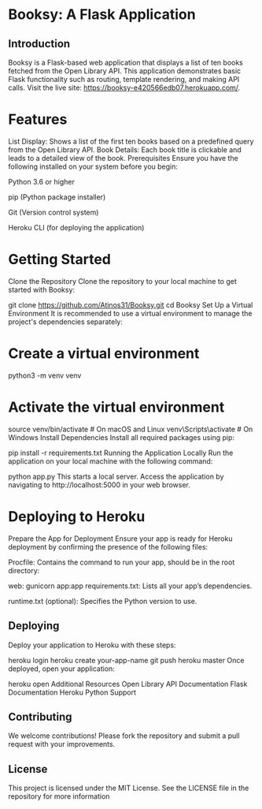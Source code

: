 # Booksy: A Flask Application
## Introduction
Booksy is a Flask-based web application that displays a list of ten books fetched from the Open Library API. This application demonstrates basic Flask functionality such as routing, template rendering, and making API calls. 
Visit the live site: https://booksy-e420566edb07.herokuapp.com/.

# Features

List Display: Shows a list of the first ten books based on a predefined query from the Open Library API.
Book Details: Each book title is clickable and leads to a detailed view of the book.
Prerequisites
Ensure you have the following installed on your system before you begin:

Python 3.6 or higher

pip (Python package installer)

Git (Version control system)

Heroku CLI (for deploying the application)

# Getting Started
Clone the Repository
Clone the repository to your local machine to get started with Booksy:


git clone https://github.com/Atinos31/Booksy.git
cd Booksy
Set Up a Virtual Environment
It is recommended to use a virtual environment to manage the project's dependencies separately:


# Create a virtual environment
python3 -m venv venv  

# Activate the virtual environment
source venv/bin/activate  # On macOS and Linux
venv\Scripts\activate     # On Windows
Install Dependencies
Install all required packages using pip:

pip install -r requirements.txt
Running the Application Locally
Run the application on your local machine with the following command:


python app.py
This starts a local server. Access the application by navigating to http://localhost:5000 in your web browser.

# Deploying to Heroku
Prepare the App for Deployment
Ensure your app is ready for Heroku deployment by confirming the presence of the following files:

Procfile: Contains the command to run your app, should be in the root directory:

web: gunicorn app:app
requirements.txt: Lists all your app’s dependencies.

runtime.txt (optional): Specifies the Python version to use.

## Deploying
Deploy your application to Heroku with these steps:


heroku login
heroku create your-app-name
git push heroku master
Once deployed, open your application:


heroku open
Additional Resources
Open Library API Documentation
Flask Documentation
Heroku Python Support


## Contributing
We welcome contributions! Please fork the repository and submit a pull request with your improvements.

## License
This project is licensed under the MIT License. See the LICENSE file in the repository for more information



